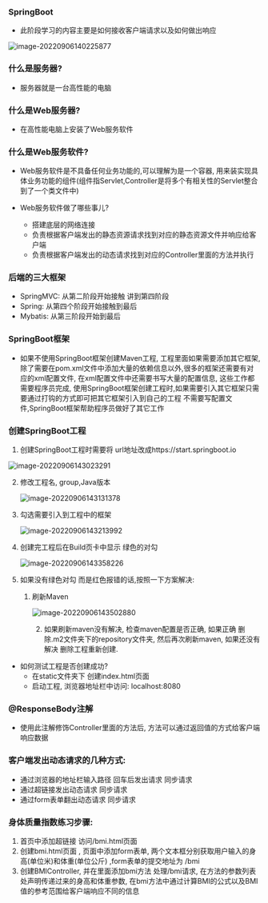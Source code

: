 ### SpringBoot

- 此阶段学习的内容主要是如何接收客户端请求以及如何做出响应

![image-20220906140225877](day01.assets/image-20220906140225877.png)

### 什么是服务器?

- 服务器就是一台高性能的电脑   

### 什么是Web服务器?

- 在高性能电脑上安装了Web服务软件

### 什么是Web服务软件?

- Web服务软件是不具备任何业务功能的,可以理解为是一个容器, 用来装实现具体业务功能的组件(组件指Servlet,Controller是将多个有相关性的Servlet整合到了一个类文件中)

- Web服务软件做了哪些事儿? 
  - 搭建底层的网络连接 
  - 负责根据客户端发出的静态资源请求找到对应的静态资源文件并响应给客户端
  - 负责根据客户端发出的动态请求找到对应的Controller里面的方法并执行

### 后端的三大框架

- SpringMVC: 从第二阶段开始接触 讲到第四阶段 
- Spring: 从第四个阶段开始接触到最后
- Mybatis: 从第三阶段开始到最后

### SpringBoot框架

- 如果不使用SpringBoot框架创建Maven工程, 工程里面如果需要添加其它框架, 除了需要在pom.xml文件中添加大量的依赖信息以外,很多的框架还需要有对应的xml配置文件,  在xml配置文件中还需要书写大量的配置信息, 这些工作都需要程序员完成,  使用SpringBoot框架创建工程时,如果需要引入其它框架只需要通过打钩的方式即可把其它框架引入到自己的工程 不需要写配置文件,SpringBoot框架帮助程序员做好了其它工作

### 创建SpringBoot工程

1. 创建SpringBoot工程时需要将 url地址改成https://start.springboot.io

![image-20220906143023291](day01.assets/image-20220906143023291.png)

2. 修改工程名, group,Java版本  

   ![image-20220906143131378](day01.assets/image-20220906143131378.png)

3. 勾选需要引入到工程中的框架

   ![image-20220906143213992](day01.assets/image-20220906143213992.png)

4. 创建完工程后在Build页卡中显示 绿色的对勾

   ![image-20220906143358226](day01.assets/image-20220906143358226.png)

5. 如果没有绿色对勾 而是红色报错的话,按照一下方案解决:

   1. 刷新Maven    

      ![image-20220906143502880](day01.assets/image-20220906143502880.png)

		2. 如果刷新maven没有解决,  检查maven配置是否正确, 如果正确 删除.m2文件夹下的repository文件夹,  然后再次刷新maven, 如果还没有解决  删除工程重新创建.



- 如何测试工程是否创建成功?
  - 在static文件夹下 创建index.html页面    
  - 启动工程, 浏览器地址栏中访问:  localhost:8080   

### @ResponseBody注解

- 使用此注解修饰Controller里面的方法后, 方法可以通过返回值的方式给客户端响应数据

### 客户端发出动态请求的几种方式:

- 通过浏览器的地址栏输入路径 回车后发出请求    同步请求
- 通过超链接发出动态请求    同步请求
- 通过form表单翻出动态请求      同步请求



### 身体质量指数练习步骤:

1. 首页中添加超链接 访问/bmi.html页面 
2. 创建bmi.html页面 , 页面中添加form表单, 两个文本框分别获取用户输入的身高(单位米)和体重(单位公斤) ,form表单的提交地址为 /bmi  
3. 创建BMIController, 并在里面添加bmi方法 处理/bmi请求, 在方法的参数列表处声明传递过来的身高和体重参数, 在bmi方法中通过计算BMI的公式以及BMI值的参考范围给客户端响应不同的信息